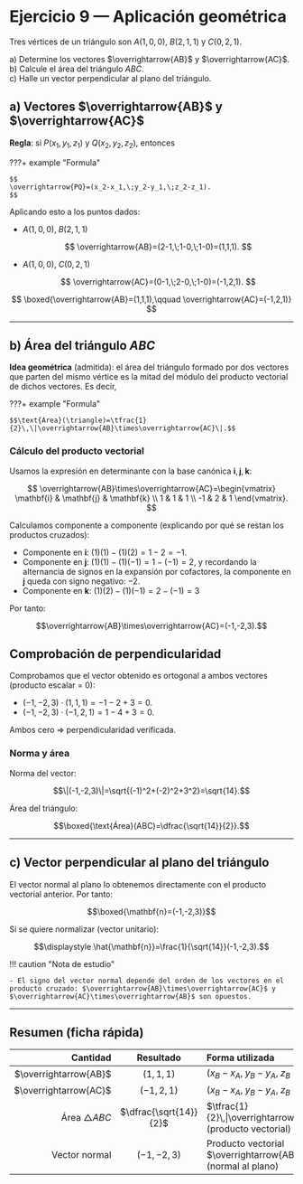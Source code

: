# Ejercicio 9 — Aplicación geométrica

Tres vértices de un triángulo son $A(1,0,0)$, $B(2,1,1)$ y $C(0,2,1)$.

a) Determine los vectores $\overrightarrow{AB}$ y $\overrightarrow{AC}$.  
b) Calcule el área del triángulo $ABC$.  
c) Halle un vector perpendicular al plano del triángulo.

## a) Vectores $\overrightarrow{AB}$ y $\overrightarrow{AC}$

**Regla**: si $P(x_1,y_1,z_1)$ y $Q(x_2,y_2,z_2)$, entonces

???+ example "Formula"

    $$
    \overrightarrow{PQ}=(x_2-x_1,\;y_2-y_1,\;z_2-z_1).
    $$

Aplicando esto a los puntos dados:

- $A(1,0,0),\;B(2,1,1)$

  $$
  \overrightarrow{AB}=(2-1,\;1-0,\;1-0)=(1,1,1).
  $$

- $A(1,0,0),\;C(0,2,1)$

  $$
  \overrightarrow{AC}=(0-1,\;2-0,\;1-0)=(-1,2,1).
  $$

$$
\boxed{\overrightarrow{AB}=(1,1,1),\qquad \overrightarrow{AC}=(-1,2,1)}
$$

---

## b) Área del triángulo $ABC$

**Idea geométrica** (admitida): el área del triángulo formado por dos vectores que parten del mismo vértice es la mitad del módulo del producto vectorial de dichos vectores. Es decir,

???+ example "Formula"

    $$\text{Área}(\triangle)=\tfrac{1}{2}\,\|\overrightarrow{AB}\times\overrightarrow{AC}\|.$$

### Cálculo del producto vectorial

Usamos la expresión en determinante con la base canónica $\mathbf{i},\mathbf{j},\mathbf{k}$:

$$
\overrightarrow{AB}\times\overrightarrow{AC}=\begin{vmatrix}
\mathbf{i} & \mathbf{j} & \mathbf{k} \\
1 & 1 & 1 \\
-1 & 2 & 1
\end{vmatrix}.
$$

Calculamos componente a componente (explicando por qué se restan los productos cruzados):

- Componente en $\mathbf{i}$: $(1)(1)-(1)(2)=1-2=-1$.
- Componente en $\mathbf{j}$: $(1)(1)-(1)(-1)=1-(-1)=2$, y recordando la alternancia de signos en la expansión por cofactores, la componente en $\mathbf{j}$ queda con signo negativo: $-2$.
- Componente en $\mathbf{k}$: $(1)(2)-(1)(-1)=2-(-1)=3$

Por tanto:

$$\overrightarrow{AB}\times\overrightarrow{AC}=(-1,-2,3).$$

## Comprobación de perpendicularidad

Comprobamos que el vector obtenido es ortogonal a ambos vectores (producto escalar = 0):

- $(-1,-2,3)\cdot(1,1,1)=-1-2+3=0$.
- $(-1,-2,3)\cdot(-1,2,1)=1-4+3=0$.

Ambos cero ⇒ perpendicularidad verificada.

### Norma y área

Norma del vector:

$$\|(-1,-2,3)\|=\sqrt{(-1)^2+(-2)^2+3^2}=\sqrt{14}.$$

Área del triángulo:

$$\boxed{\text{Área}(ABC)=\dfrac{\sqrt{14}}{2}}.$$

---

## c) Vector perpendicular al plano del triángulo

El vector normal al plano lo obtenemos directamente con el producto vectorial anterior. Por tanto:

$$\boxed{\mathbf{n}=(-1,-2,3)}$$

Si se quiere normalizar (vector unitario):

$$\displaystyle \hat{\mathbf{n}}=\frac{1}{\sqrt{14}}(-1,-2,3).$$

!!! caution "Nota de estudio" 

    - El signo del vector normal depende del orden de los vectores en el producto cruzado: $\overrightarrow{AB}\times\overrightarrow{AC}$ y $\overrightarrow{AC}\times\overrightarrow{AB}$ son opuestos.

---

## Resumen (ficha rápida)

|              Cantidad |       Resultado        | Forma utilizada                                                                       |
| --------------------: | :--------------------: | :------------------------------------------------------------------------------------ |
| $\overrightarrow{AB}$ |       $(1,1,1)$        | $(x_B-x_A,\;y_B-y_A,\;z_B-z_A)$                        |
| $\overrightarrow{AC}$ |       $(-1,2,1)$       | $(x_B-x_A,\;y_B-y_A,\;z_B-z_A)$                                                             |
|  Área $\triangle ABC$ | $\dfrac{\sqrt{14}}{2}$ | $\tfrac{1}{2}\,\|\overrightarrow{AB}\times\overrightarrow{AC}\|$ (producto vectorial) |
|         Vector normal |      $(-1,-2,3)$       | Producto vectorial $\overrightarrow{AB}\times\overrightarrow{AC}$ (normal al plano)   |
